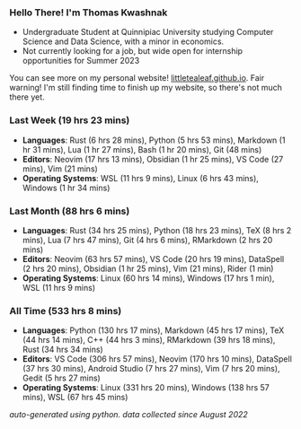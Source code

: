 
### Hello There! I'm Thomas Kwashnak

- Undergraduate Student at Quinnipiac University studying Computer Science and Data Science, with a minor in economics.
- Not currently looking for a job, but wide open for internship opportunities for Summer 2023

You can see more on my personal website! [littletealeaf.github.io](https://littletealeaf.github.io). Fair warning! I'm still finding time to finish up my website, so there's not much there yet.

### Last Week (19 hrs 23 mins)
- **Languages**: Rust (6 hrs 28 mins), Python (5 hrs 53 mins), Markdown (1 hr 31 mins), Lua (1 hr 27 mins), Bash (1 hr 20 mins), Git (48 mins)
- **Editors**: Neovim (17 hrs 13 mins), Obsidian (1 hr 25 mins), VS Code (27 mins), Vim (21 mins)
- **Operating Systems**: WSL (11 hrs 9 mins), Linux (6 hrs 43 mins), Windows (1 hr 34 mins)
    
### Last Month (88 hrs 6 mins)
- **Languages**: Rust (34 hrs 25 mins), Python (18 hrs 23 mins), TeX (8 hrs 2 mins), Lua (7 hrs 47 mins), Git (4 hrs 6 mins), RMarkdown (2 hrs 20 mins)
- **Editors**: Neovim (63 hrs 57 mins), VS Code (20 hrs 19 mins), DataSpell (2 hrs 20 mins), Obsidian (1 hr 25 mins), Vim (21 mins), Rider (1 min)
- **Operating Systems**: Linux (60 hrs 14 mins), Windows (17 hrs 1 min), WSL (11 hrs 9 mins)
    
### All Time (533 hrs 8 mins)
- **Languages**: Python (130 hrs 17 mins), Markdown (45 hrs 17 mins), TeX (44 hrs 14 mins), C++ (44 hrs 3 mins), RMarkdown (39 hrs 18 mins), Rust (34 hrs 34 mins)
- **Editors**: VS Code (306 hrs 57 mins), Neovim (170 hrs 10 mins), DataSpell (37 hrs 30 mins), Android Studio (7 hrs 27 mins), Vim (7 hrs 20 mins), Gedit (5 hrs 27 mins)
- **Operating Systems**: Linux (331 hrs 20 mins), Windows (138 hrs 57 mins), WSL (67 hrs 45 mins)
    

*auto-generated using python. data collected since August 2022*
